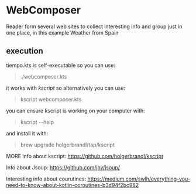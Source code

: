 # WebComposer

Reader form several web sites to collect interesting info and group just in one place, in this example Weather from Spain

## execution
tiempo.kts is self-executable so you can use:
> ./webcomposer.kts

it works with *kscript* so alternatively you can use:
> kscript webcomposer.kts

you can ensure kscript is working on your computer with:
> kscript --help

and install it with:
> brew upgrade holgerbrandl/tap/kscript

MORE info about kscript: https://github.com/holgerbrandl/kscript

Info about Jsoup: https://github.com/jhy/jsoup/

Interesting info about courutines:
https://medium.com/swlh/everything-you-need-to-know-about-kotlin-coroutines-b3d94f2bc982